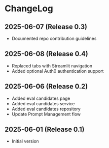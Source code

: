 # ChangeLog

## 2025-06-07 (Release 0.3)
- Documented repo contribution guidelines

## 2025-06-08 (Release 0.4)
- Replaced tabs with Streamlit navigation
- Added optional Auth0 authentication support

## 2025-06-06 (Release 0.2)
- Added eval candidates page
- Added eval candidates service
- Added eval candidates repository
- Update Prompt Management flow

## 2025-06-01 (Release 0.1)
- Initial version

